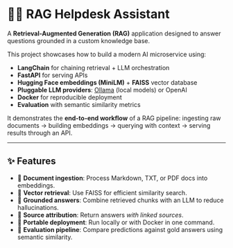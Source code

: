 # 🧑‍💻 RAG Helpdesk Assistant

A **Retrieval-Augmented Generation (RAG)** application designed to answer questions grounded in a custom knowledge base.  

This project showcases how to build a modern AI microservice using:

- **LangChain** for chaining retrieval + LLM orchestration
- **FastAPI** for serving APIs
- **Hugging Face embeddings (MiniLM)** + **FAISS** vector database
- **Pluggable LLM providers**: [Ollama](https://ollama.ai) (local models) or OpenAI
- **Docker** for reproducible deployment
- **Evaluation** with semantic similarity metrics

It demonstrates the **end-to-end workflow** of a RAG pipeline: ingesting raw documents → building embeddings → querying with context → serving results through an API.

---

## ✨ Features

- 📂 **Document ingestion**: Process Markdown, TXT, or PDF docs into embeddings.
- 🔎 **Vector retrieval**: Use FAISS for efficient similarity search.
- 🤖 **Grounded answers**: Combine retrieved chunks with an LLM to reduce hallucinations.
- 📑 **Source attribution**: Return answers *with linked sources*.
- 🐳 **Portable deployment**: Run locally or with Docker in one command.
- 🧪 **Evaluation pipeline**: Compare predictions against gold answers using semantic similarity.
